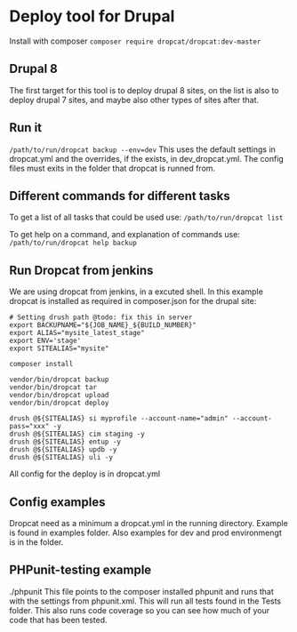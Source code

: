 # Deploy tool for Drupal

Install with composer
`composer require dropcat/dropcat:dev-master`

## Drupal 8
The first target for this tool is to deploy drupal 8 sites, on the list is also 
to deploy drupal 7 sites, and maybe also other types of sites after that.

## Run it
`/path/to/run/dropcat backup --env=dev`
This uses the default settings in dropcat.yml and the overrides, if the exists, 
in dev_dropcat.yml. The config files must exits in the folder that dropcat is
runned from.

## Different commands for different tasks
To get a list of all tasks that could be used use:
`/path/to/run/dropcat list`

To get help on a command, and explanation of commands use:
`/path/to/run/dropcat help backup`


## Run Dropcat from jenkins
We are using dropcat from jenkins, in a excuted shell. In this example dropcat is installed as required in composer.json for the drupal site:
```
# Setting drush path @todo: fix this in server
export BACKUPNAME="${JOB_NAME}_${BUILD_NUMBER}"
export ALIAS="mysite_latest_stage"
export ENV='stage'
export SITEALIAS="mysite"

composer install

vendor/bin/dropcat backup
vendor/bin/dropcat tar
vendor/bin/dropcat upload
vendor/bin/dropcat deploy

drush @${SITEALIAS} si myprofile --account-name="admin" --account-pass="xxx" -y
drush @${SITEALIAS} cim staging -y
drush @${SITEALIAS} entup -y
drush @${SITEALIAS} updb -y
drush @${SITEALIAS} uli -y

```
All config for the deploy is in dropcat.yml


## Config examples
Dropcat need as a minimum a dropcat.yml in the running directory. Example is 
found in examples folder. Also examples for dev and prod environmengt is in the folder.


## PHPunit-testing example
./phpunit
This file points to the composer installed phpunit and runs that with
the settings from phpunit.xml. This will run all tests found in the
Tests folder. This also runs code coverage so you can see how much of
your code that has been tested.

